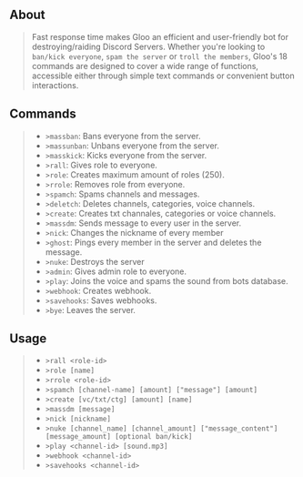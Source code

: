 ## About
> Fast response time makes Gloo an efficient and user-friendly bot for destroying/raiding Discord Servers. Whether you're looking to `ban/kick everyone`, `spam the server` or `troll the members`, Gloo's 18 commands are designed to cover a wide range of functions, accessible either through simple text commands or convenient button interactions.

## Commands
> - `>massban`: Bans everyone from the server.
> - `>massunban`: Unbans everyone from the server.
> - `>masskick`: Kicks everyone from the server.
> - `>rall`: Gives role to everyone.
> - `>role`: Creates maximum amount of roles (250).
> - `>rrole`: Removes role from everyone.
> - `>spamch`: Spams channels and messages.
> - `>deletch`: Deletes channels, categories, voice channels.
> - `>create`: Creates txt channales, categories or voice channels.
> - `>massdm`: Sends message to every user in the server.
> - `>nick`: Changes the nickname of every member
> - `>ghost`: Pings every member in the server and deletes the message.
> - `>nuke`: Destroys the server
> - `>admin`: Gives admin role to everyone.
> - `>play`: Joins the voice and spams the sound from bots database.
> - `>webhook`: Creates webhook.
> - `>savehooks`: Saves webhooks.
> - `>bye`: Leaves the server.

## Usage
> - `>rall <role-id>`
> - `>role [name]`
> - `>rrole <role-id>`
> - `>spamch [channel-name] [amount] ["message"] [amount]`
> - `>create [vc/txt/ctg] [amount] [name]`
> - `>massdm [message]`
> - `>nick [nickname]`
> - `>nuke [channel_name] [channel_amount] ["message_content"] [message_amount] [optional ban/kick]`
> - `>play <channel-id> [sound.mp3]`
> - `>webhook <channel-id>`
> - `>savehooks <channel-id>`
